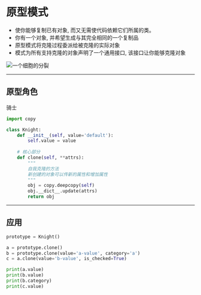 # 原型模式

- 使你能够复制已有对象, 而又无需使代码依赖它们所属的类。
- 你有一个对象, 并希望生成与其完全相同的一个复制品
- 原型模式将克隆过程委派给被克隆的实际对象
- 模式为所有支持克隆的对象声明了一个通用接口, 该接口让你能够克隆对象

![一个细胞的分裂](https://raw.githubusercontent.com/DerekDekker/Docu/main/docs/assets/image/prototype-comic-3-zh-2x.png)

---
## 原型角色

骑士

```python
import copy

class Knight:
    def __init__(self, value='default'):
        self.value = value
    
    # 核心部分
    def clone(self, **attrs):
        """
        自我克隆的方法
        新创建的对象可以传新的属性和增加属性
        """
        obj = copy.deepcopy(self)
        obj.__dict__.update(attrs)
        return obj
```

---
## 应用

```python
prototype = Knight()

a = prototype.clone()
b = prototype.clone(value='a-value', category='a')
c = a.clone(value='b-value', is_checked=True)

print(a.value)
print(b.value)
print(b.category)
print(c.value)
```
